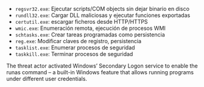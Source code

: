 - ``regsvr32.exe``: Ejecutar scripts/COM objects sin dejar binario en disco
- ``rundll32.exe``: Cargar DLL maliciosas y ejecutar funciones exportadas
- ``certutil.exe``: escargar ficheros desde HTTP/HTTPS
- ``wmic.exe``: Enumeración remota, ejecución de procesos WMI
- ``schtasks.exe``: Crear tareas programadas como persistencia
- ``reg.exe``: Modificar claves de registro, persistencia
- ``tasklist.exe``: Enumerar procesos de seguridad
- ``taskkill.exe``: Terminar procesos de seguridad

The threat actor activated Windows’ Secondary Logon service to enable the runas command – a built-in Windows feature that allows running programs under different user credentials.